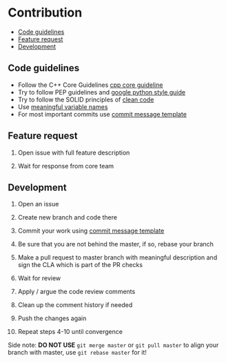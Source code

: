 Contribution
============

- [Code guidelines](#code-guidelines)
- [Feature request](#feature-request)
- [Development](#development)

[cpp core guideline]: https://isocpp.github.io/CppCoreGuidelines/CppCoreGuidelines

[google python style guide]: https://github.com/google/styleguide/blob/gh-pages/pyguide.md

[clean code]: https://medium.com/mindorks/how-to-write-clean-code-lessons-learnt-from-the-clean-code-robert-c-martin-9ffc7aef870c

[meaningful variable names]: https://medium.com/coding-skills/clean-code-101-meaningful-names-and-functions-bf450456d90c

[commit message template]: .github/.gitmessage_template

## Code guidelines <a name="code-guidelines"></a>

* Follow the C++ Core Guidelines [cpp core guideline]
* Try to follow PEP guidelines and [google python style guide]
* Try to follow the SOLID principles of [clean code]
* Use [meaningful variable names]
* For most important commits use [commit message template]

## Feature request <a name="feature-request"></a>

1. Open issue with full feature description

2. Wait for response from core team

## Development <a name="development"></a>

1. Open an issue

2. Create new branch and code there

3. Commit your work using [commit message template]

4. Be sure that you are not behind the master, if so, rebase your branch

5. Make a pull request to master branch with meaningful description and sign the CLA which is part of the PR checks

6. Wait for review

7. Apply / argue the code review comments

8. Clean up the comment history if needed

9. Push the changes again

10. Repeat steps 4-10 until convergence

Side note: **DO NOT USE** `git merge master` or `git pull master` to align your
branch with master, use `git rebase master` for it!
 